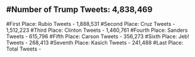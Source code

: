 #Number of Trump Tweets: 4,838,469
---
#First Place: Rubio Tweets - 1,888,531
#Second Place: Cruz Tweets - 1,512,223
#Third Place: Clinton Tweets - 1,460,761
#Fourth Place: Sanders Tweets - 615,796
#Fifth Place: Carson Tweets - 356,273
#Sixth Place: Jeb! Tweets - 268,413
#Seventh Place: Kasich Tweets - 241,488
#Last Place: Total Tweets -  
